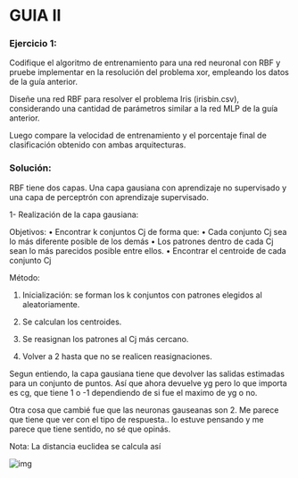 # GUIA II



### Ejercicio 1:

Codifique el algoritmo de entrenamiento para una red neuronal con RBF y pruebe implementar en la resolución del problema xor, empleando los datos de la guía anterior.

Diseñe una red RBF para resolver el problema Iris (irisbin.csv), considerando una cantidad de parámetros similar a la red MLP de la guía anterior. 

Luego compare la velocidad de entrenamiento y el porcentaje final de clasificación obtenido con ambas arquitecturas. 



### Solución: 

RBF tiene dos capas. Una capa gausiana con aprendizaje no supervisado y una capa de perceptrón con aprendizaje supervisado. 



1- Realización de la capa gausiana: 

Objetivos:
•  Encontrar k conjuntos  Cj de forma que:
		•  Cada conjunto Cj sea lo más diferente posible de los demás
		•  Los patrones dentro de cada Cj sean lo más parecidos posible entre ellos.
• Encontrar el centroide de cada conjunto Cj



Método: 

1. Inicialización: se forman los k conjuntos con patrones elegidos al aleatoriamente.
2. Se calculan los centroides.

3. Se reasignan los patrones al Cj más cercano.

4. Volver a 2 hasta que no se realicen reasignaciones.



Segun entiendo, la capa gausiana tiene que devolver las salidas estimadas para un conjunto de puntos. Así que ahora devuelve yg pero lo que importa es cg, que tiene 1 o -1 dependiendo de si fue el maximo de yg o no.

Otra cosa que cambié fue que las neuronas gauseanas son 2. Me parece que tiene que ver con el tipo de respuesta.. lo estuve pensando y me parece que tiene sentido, no sé que opinás.





Nota: La distancia euclidea se calcula así

![img](https://www.excel-avanzado.com/wp-content/uploads/2014/08/distancia-entre-dos-puntos.jpg)



